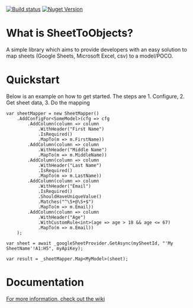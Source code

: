 [![Build status](https://ci.appveyor.com/api/projects/status/xyh066af9kpkqpgm?svg=true)](https://ci.appveyor.com/project/josdeweger/sheettoobjects)
[![Nuget Version](https://img.shields.io/nuget/v/SheetToObjects.Lib.svg)](https://www.nuget.org/packages/SheetToObjects.Lib/)

# What is SheetToObjects?
A simple library which aims to provide developers with an easy solution to map sheets (Google Sheets, Microsoft Excel, csv) to a model/POCO.

# Quickstart
Below is an example on how to get started. The steps are 1. Configure, 2. Get sheet data, 3. Do the mapping
```
var sheetMapper = new SheetMapper()
    .AddConfigFor<SomeModel>(cfg => cfg
        .AddColumn(column => column
            .WithHeader("First Name")
            .IsRequired()
            .MapTo(m => m.FirstName))
        .AddColumn(column => column
            .WithHeader("Middle Name")
            .MapTo(m => m.MiddleName))
        .AddColumn(column => column
            .WithHeader("Last Name")
            .IsRequired()
            .MapTo(m => m.LastName))
        .AddColumn(column => column
            .WithHeader("Email")
            .IsRequired()
            .ShouldHaveUniqueValue()
            .Matches("^\S+@\S+$")
            .MapTo(m => m.Email))
        .AddColumn(column => column
            .WithHeader("Age")
            .WithCustomRule<int>(age => age > 18 && age <= 67)
            .MapTo(m => m.Email))
    );

var sheet = await _googleSheetProvider.GetAsync(mySheetId, "'My SheetName'!A1:H5", myApiKey);

var result = _sheetMapper.Map<MyModel>(sheet);
```

# Documentation
[For more information, check out the wiki](https://github.com/josdeweger/SheetToObjects/wiki)
